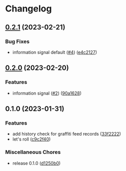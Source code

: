 # Changelog

## [0.2.1](https://github.com/anythread/zerodash/compare/v0.2.0...v0.2.1) (2023-02-21)


### Bug Fixes

* information signal default ([#4](https://github.com/anythread/zerodash/issues/4)) ([e4c2127](https://github.com/anythread/zerodash/commit/e4c2127a06a733b8dd64c482943323c3d7295206))

## [0.2.0](https://github.com/anythread/zerodash/compare/v0.1.0...v0.2.0) (2023-02-20)


### Features

* information signal ([#2](https://github.com/anythread/zerodash/issues/2)) ([90a1628](https://github.com/anythread/zerodash/commit/90a162881798c0ed420236bb183be1b55be74116))

## 0.1.0 (2023-01-31)


### Features

* add history check for graffiti feed records ([33f2222](https://github.com/anythread/0_/commit/33f222277572d4bde162965b53178897c9b23dad))
* let's roll ([c9c2f40](https://github.com/anythread/0_/commit/c9c2f4071de8c4fc21c3c52ca6a83b0ffc4dcf92))


### Miscellaneous Chores

* release 0.1.0 ([d1250b0](https://github.com/anythread/0_/commit/d1250b0fdfcfb189756c559eca341717233aef5c))
